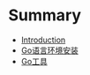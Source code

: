 # Summary

* [Introduction](README.md)
* [Go语言环境安装](goyu-yan-huan-jing-an-zhuang.md)
* [Go工具](gogong-ju.md)

